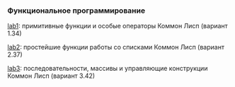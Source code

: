 ### Функциональное программирование ###

[lab1](lab1): примитивные функции и особые операторы Коммон Лисп (вариант 1.34)

[lab2](lab2): простейшие функции работы со списками Коммон Лисп (вариант 2.37)

[lab3](lab3): последовательности, массивы и управляющие конструкции Коммон Лисп (вариант 3.42)